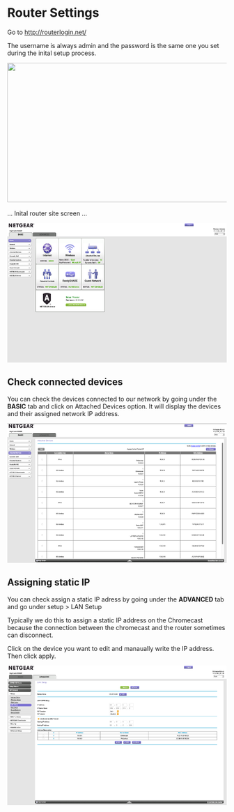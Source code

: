 # Router Settings

Go to http://routerlogin.net/

The username is always admin and the password is the same one you set during the inital setup process.

<img src="./content/loginRouter.png" width="600" height="320">

... Inital router site screen ... 

<img src="./content/introRouter.png" width="600" height="320">


## Check connected devices 

You can check the devices connected to our network by going under the **BASIC** tab and click on Attached Devices option. It will display the devices and their assigned network IP address. 

<img src="./content/attached.png" width="600" height="320">

## Assigning static IP 

You can check assign a static IP adress by going under the **ADVANCED** tab and go under setup > LAN Setup

Typically we do this to assign a static IP address on the Chromecast because the connection between the chromecast and the router sometimes can disconnect. 

Click on the device you want to edit and manaually write the IP address. Then click apply. 

<img src="./content/assignStatic.png" width="600" height="320">